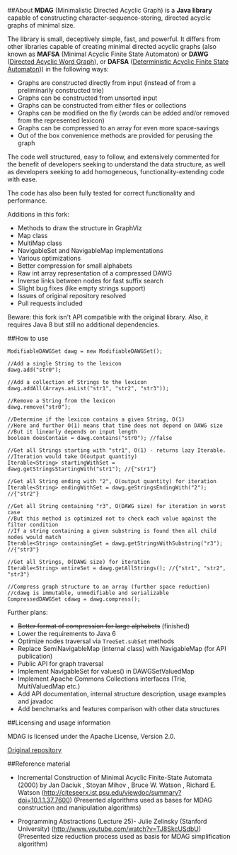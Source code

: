 ##About
**MDAG** (Minimalistic Directed Acyclic Graph) is a **Java library** capable of constructing character-sequence-storing, directed acyclic graphs of minimal size.

The library is small, deceptively simple, fast, and powerful. It differs from other libraries capable of creating minimal directed acyclic graphs
(also known as **MAFSA** (Minimal Acyclic Finite State Automaton) or **DAWG** ([Directed Acyclic Word Graph](https://en.wikipedia.org/wiki/Directed_acyclic_word_graph)), or **DAFSA** ([Deterministic Acyclic Finite State Automaton](https://en.wikipedia.org/wiki/Deterministic_acyclic_finite_state_automaton))) in the following ways:

- Graphs are constructed directly from input (instead of from a preliminarily constructed trie)
- Graphs can be constructed from unsorted input
- Graphs can be constructed from either files or collections
- Graphs can be modified on the fly (words can be added and/or removed from the represented lexicon)
- Graphs can be compressed to an array for even more space-savings
- Out of the box convenience methods are provided for perusing the graph

The code well structured, easy to follow, and extensively commented for the
benefit of developers seeking to understand the data structure, as well as
developers seeking to add homogeneous, functionality-extending code with ease.

The code has also been fully tested for correct functionality and performance.

Additions in this fork:

- Methods to draw the structure in GraphViz
- Map class
- MultiMap class
- NavigableSet and NavigableMap implementations
- Various optimizations
- Better compression for small alphabets
- Raw int array representation of a compressed DAWG
- Inverse links between nodes for fast suffix search
- Slight bug fixes (like empty strings support)
- Issues of original repository resolved
- Pull requests included

Beware: this fork isn't API compatible with the original library. Also, it requires Java 8 but still no additional dependencies.

##How to use

    ModifiableDAWGSet dawg = new ModifiableDAWGSet();
    
    //Add a single String to the lexicon
    dawg.add("str0");
    
    //Add a collection of Strings to the lexicon
    dawg.addAll(Arrays.asList("str1", "str2", "str3"));
    
    //Remove a String from the lexicon
    dawg.remove("str0");
    
    //Determine if the lexicon contains a given String, O(1)
    //Here and further O(1) means that time does not depend on DAWG size
    //But it linearly depends on input length
    boolean doesContain = dawg.contains("str0"); //false
    
    //Get all Strings starting with "str1", O(1) - returns lazy Iterable.
    //Iteration would take O(output quantity)
    Iterable<String> startingWithSet = dawg.getStringsStartingWith("str1"); //{"str1"}

    //Get all String ending with "2", O(output quantity) for iteration
    Iterable<String> endingWithSet = dawg.geStringsEndingWith("2"); //{"str2"}
    
    //Get all String containing "r3", O(DAWG size) for iteration in worst case
    //But this method is optimized not to check each value against the filter condition
    //If a string containing a given substring is found then all child nodes would match
    Iterable<String> containingSet = dawg.getStringsWithSubstring("r3"); //{"str3"}
    
    //Get all Strings, O(DAWG size) for iteration
    Iterable<String> entireSet = dawg.getAllStrings(); //{"str1", "str2", "str3"}
    
    //Compress graph structure to an array (further space reduction)
    //cdawg is immutable, unmodifiable and serializable
    CompressedDAWGSet cdawg = dawg.compress();

Further plans:

- ~~Better format of compression for large alphabets~~ (finished)
- Lower the requirements to Java 6
- Optimize nodes traversal via `TreeSet.subSet` methods
- Replace SemiNavigableMap (internal class) with NavigableMap (for API publication)
- Public API for graph traversal
- Implement NavigableSet for values() in DAWGSetValuedMap
- Implement Apache Commons Collections interfaces (Trie, MultiValuedMap etc.)
- Add API documentation, internal structure description, usage examples and javadoc
- Add benchmarks and features comparison with other data structures

##Licensing and usage information

MDAG is licensed under the Apache License, Version 2.0.

[Original repository](https://github.com/klawson88/MDAG)

##Reference material

- Incremental Construction of Minimal Acyclic Finite-State Automata (2000) by Jan Daciuk , Stoyan Mihov , Bruce W. Watson , Richard E. Watson
  (http://citeseerx.ist.psu.edu/viewdoc/summary?doi=10.1.1.37.7600)
  (Presented algorithms used as bases for MDAG construction and manipulation algorithms)
  
- Programming Abstractions (Lecture 25)- Julie Zelinsky (Stanford University)
  (http://www.youtube.com/watch?v=TJ8SkcUSdbU)
  (Presented size reduction process used as basis for MDAG simplification algorithm)